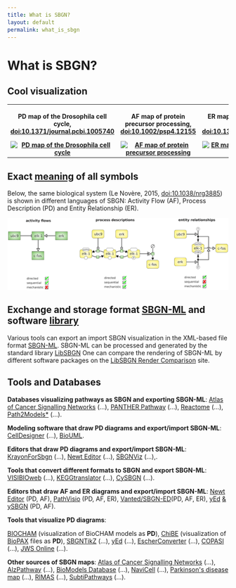 ```yaml
---
title: What is SBGN?
layout: default
permalink: what_is_sbgn
---
```


# What is SBGN?

## Cool visualization  

<div id="published_maps_gallery">
  <table class="gallery_table">
    <tr>
      <th class="gallery_column">
      <p class="gallery_image_title">PD map of the Drosophila cell cycle, <a href="https://dx.doi.org/10.1371/journal.pcbi.1005740">doi:10.1371/journal.pcbi.1005740</a></p>
      <a href="/sbgn/images/published_maps/toure_drosophila.png" data-lightbox="image-gallery" data-title="Quick tips for creating effective and impactful biological pathways using the Systems Biology Graphical Notation. Touré et al., 2018, <a href='https://dx.doi.org/10.1371/journal.pcbi.1005740'>doi:10.1371/journal.pcbi.1005740</a>"><img class="gallery_thumbnail" src="/sbgn/images/published_maps/toure_drosophila-cropped.png" title="PD map of the Drosophila cell cycle"/></a>
      </th>
      <th class="gallery_column">
      <p class="gallery_image_title">AF map of protein precursor processing, <a href="https://dx.doi.org/10.1002/psp4.12155">doi:10.1002/psp4.12155</a></p>
      <a href="/sbgn/images/published_maps/lloretVillas_precursorprocessing.png" data-lightbox="image-gallery" data-title="The impact of mathematical modeling in understanding the mechanisms underlying neurodegeneration: evolving dimensions and future directions. Lloret-Villas et al., 2017, <a href='https://dx.doi.org/10.1002/psp4.12155'>doi:10.1002/psp4.12155</a>"><img class="gallery_thumbnail" src="/sbgn/images/published_maps/lloretVillas_precursorprocessing-cropped.png" title="AF map of protein precursor processing"/></a>
      </th>
      <th class="gallery_column">
      <p class="gallery_image_title">ER map of CaMKII regulation by calmodulin, <a href="https://dx.doi.org/10.1371/journal.pone.0029406">doi:10.1371/journal.pone.0029406</a></p>
      <a href="/sbgn/images/published_maps/stefan_calmodulin.png" data-lightbox="image-gallery" data-title="Structural analysis and stochastic modelling suggest a mechanism for calmodulin trapping by CaMKII. Stefan et al., 2012, <a href='https://dx.doi.org/10.1371/journal.pone.0029406'>doi:10.1371/journal.pone.0029406</a>"><img class="gallery_thumbnail" src="/sbgn/images/published_maps/stefan_calmodulin-cropped.png" title="ER map of CaMKII regulation by calmodulin"/></a>
      </th>
    </tr>
  </table>
</div>


## Exact [meaning](https://sbgn.github.io/specifications) of all symbols

<p>Below, the same biological system (Le Novère, 2015, <a href="https://dx.doi.org/10.1038/nrg3885">doi:10.1038/nrg3885</a>) 
is shown in different languages of SBGN: Activity Flow (AF), Process Description (PD) and Entity Relationship (ER).</p>

![Representations](images/learning/lenovere_representations.png)


## Exchange and storage format [SBGN-ML](http://www.sbgn.org/LibSBGN/Exchange_Format) and software [library](http://www.sbgn.org/LibSBGN)

Various tools can export an import SBGN visualization in the XML-based file format [SBGN-ML](http://www.sbgn.org/LibSBGN/Exchange_Format). 
SBGN-ML can be processed and generated by the standard library [LibSBGN](http://www.sbgn.org/LibSBGN)
One can compare the rendering of SBGN-ML by different software packages on 
the [LibSBGN Render Comparison](http://libsbgn.sourceforge.net/render_comparison/) site.

## Tools and Databases

<p><b>Databases visualizing pathways as SBGN and exporting SBGN-ML</b>: 
<a href="https://acsn.curie.fr/">Atlas of Cancer Signalling Networks</a>  (...), 
<a href="http://www.pantherdb.org/pathway/">PANTHER Pathway</a> (...), 
<a href="http://www.reactome.org">Reactome</a> (...), 
<a href="https://www.ebi.ac.uk/biomodels-main/path2models">Path2Models*</a> (...).

<p><b>Modeling software that draw PD diagrams and export/import SBGN-ML</b>: 
<a href="http://www.celldesigner.org/">CellDesigner</a>   (...), 
<a href="http://www.biouml.org/">BioUML</a>.

<p><b>Editors that draw PD diagrams and export/import SBGN-ML</b>: 
<a href="https://github.com/wiese42/krayon4sbgn">KrayonForSbgn</a> (...), 
<a href="http://newteditor.org/">Newt Editor</a> (...),
<a href="http://www.cs.bilkent.edu.tr/~ivis/SBGNViz.js/">SBGNViz</a> (...),.
                                            
<p><b>Tools that convert different formats to SBGN and export SBGN-ML</b>:                                              
<a href="http://bcbi.bilkent.edu.tr/pvs.html">VISIBIOweb</a> (...), 
<a href="http://www.cogsys.cs.uni-tuebingen.de/software/KEGGtranslator/">KEGGtranslator</a>  (...), 
<a href="http://www.ebi.ac.uk/saezrodriguez/cno/cysbgn/">CySBGN</a> (...).

<p><b>Editors that draw AF and ER diagrams and export/import SBGN-ML</b>: 
<a href="http://newteditor.org/">Newt Editor</a> (PD, AF), 
<a href="http://www.pathvisio.org/plugin/sbgn-plugin/">PathVisio</a> (PD, AF, ER), 
<a href="http://www.sbgn-ed.org/">Vanted/SBGN-ED</a>(PD, AF, ER), 
<a href="https://www.yworks.com/products/yed">yEd</a> <a href="https://github.com/sbgn/ySBGN/releases"> & ySBGN</a> (PD, AF).


<p><b>Tools that visualize PD diagrams</b>: 

<a href="http://contraintes.inria.fr/BIOCHAM/">BIOCHAM</a> (visualization of BioCHAM models as <b>PD</b>), 
<a href="https://github.com/PathwayCommons/chibe">ChiBE</a> (visualization of <a href="http://biopax.org">BioPAX</a> files as <b>PD</b>), 
<a href="https://github.com/Adrienrougny/sbgntikz">SBGNTikZ</a> (...), 
<a href="https://www.yworks.com/products/yed">yEd</a>  (...), 
<a href="https://escher.readthedocs.org/en/latest/escherconverter.html">EscherConverter</a> (...), 
<a href="http://copasi.org/">COPASI</a> (...), 
<a href="http://jjj.bio.vu.nl/">JWS Online</a> (...).

<p><b>Other sources of SBGN maps</b>:
<a href="https://acsn.curie.fr/">Atlas of Cancer Signalling Networks</a> (...),
<a href="http://www.alzpathway.org/">AlzPathway</a> (...), 
<a href="http://www.ebi.ac.uk/biomodels/">BioModels Database</a> (...), 
<a href="https://navicell.curie.fr/">NaviCell</a> (...), 
<a href="http://pdmap.uni.lu/">Parkinson&#39;s disease map</a> (...), 
<a href="http://rimas.ipk-gatersleben.de">RIMAS</a> (...), 
<a href="http://subtiwiki.uni-goettingen.de/">SubtiPathways</a> (...).


